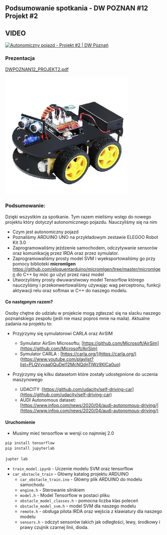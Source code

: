 

## Podsumowanie spotkania - DW POZNAN #12 Projekt #2

## VIDEO

[![Autonomiczny pojazd - Projekt #2 | DW Poznań](http://img.youtube.com/vi/KEqKid9rXoM/0.jpg)](https://youtu.be/KEqKid9rXoM?list=PLa8KbhSQZVUhFsfa2Por7p10Oo8LKoBmD)

### Prezentacja

[DWPOZNAN12_PROJEKT2.pdf](https://github.com/dataworkshop/dw-poznan-project/blob/master/spotkania/2020-07-09/DWPOZNAN12_PROJEKT2.pdf)

![./assets/elegoo.png](./assets/model.png)

### Podsumowanie:

Dzięki wszystkim za spotkanie.  Tym razem mieliśmy wstęp do nowego projektu który dotyczył autonomicznego pojazdu. Nauczyliśmy się na nim

* Czym jest autonomiczny pojazd
* Poznaliśmy ARDUINO UNO na przykładowym zestawie ELEGOO Robot Kit 3.0
* Zaprogramowaliśmy jeżdzenie samochodem, odczytywanie sensorów oraz komunikację przez IRDA oraz przez symulator.
* Zaprogramowaliśmy prosty model SVM i wyeksportowaliśmy go przy pomocy biblioteki **micromlgen** https://github.com/eloquentarduino/micromlgen/tree/master/micromlgen do C++ by móc go użyć przez nasz model
* Utworzyliśmy prosty dwuwarstwowy model Tensorflow którego nauczyliśmy i przekonwertowaliśmy używając wag perceptronu, funkcji aktywacji relu oraz softmax w C++ do naszego modelu.

#### Co następnym razem?

Osoby chętne do udziału w projekcie mogą zgłaszać się na slacku naszego poznańskiego zespołu (jeśli nie masz poproś mnie na maila). Aktualne zadania na projektu to:

* Przyjrzymy się symulatorowi CARLA oraz AirSIM
  * Symulator AirSim Microsoftu; [https://github.com/Microsoft/AirSim](https://github.com/Microsoft/AirSim)
  * Symulator CARLA : [https://carla.org/](https://carla.org/) (https://www.youtube.com/playlist?list=PLQVvvaa0QuDeI12McNQdnTlWz9XlCa0uo)
* Przyjrzymy się kilku datasetom które zostały udostępnione do uczenia maszynowego

  * UDACITY :[https://github.com/udacity/self-driving-car](https://github.com/udacity/self-driving-car)
  * AUDI Autonomous dataset: [https://www.infoq.com/news/2020/04/audi-autonomous-driving/](https://www.infoq.com/news/2020/04/audi-autonomous-driving/)



#### Uruchomienie

* Musimy mieć tensorflow w wersji co najmniej 2.0

```python
pip install tensorflow
pip install jupyterlab

jupter lab
```

* `train_model.ipynb` - Uczenie modelu SVM oraz tensorflow
* `car_obstacle_train` - Główny katalog projektu ARDUINO
  * `car_obstacle_train.ino` - Główny plik ARDUINO do modelu samochodu
  * `engine.h` - Sterowanie silnikiem
  * `model.h` - Model Tensorflow w postaci pliku
  * `obstacle_model_classes.h` - pomocna liczba klas poleceń
  * `obstacle_model_svm.h` - model SVM dla naszego modelu
  * `remote.h` - obsługa pilota IRDA oraz wejścia z klawiatury dla naszego modelu
  * `sensors.h` - odczyt sensorów takich jak odległości, lewy, środkowy i prawy czujnik czarnej linii, dioda.

